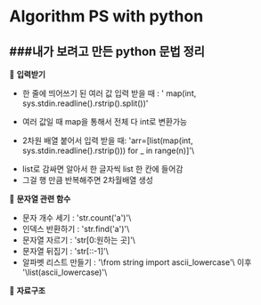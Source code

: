 Algorithm PS with python
=============
###내가 보려고 만든 python 문법 정리
---------

📍 **입력받기**
* 한 줄에 띄어쓰기 된 여러 값 입력 받을 때 : 
 \' map(int, sys.stdin.readline().rstrip().split())\'
 - 여러 값일 때 map을 통해서 전체 다 int로 변환가능
 
* 2차원 배열 붙어서 입력 받을 때:
 \'arr=[list(map(int, sys.stdin.readline().rstrip())) for _ in range(n)]'\
 - list로 감싸면 알아서 한 글자씩 list 한 칸에 들어감
 - 그걸 행 만큼 반복해주면 2차월배열 생성
 


📍 **문자열 관련 함수**
* 문자 개수 세기 : \'str.count('a')'\
* 인덱스 반환하기 : \'str.find('a')'\
* 문자열 자르기 : \'str[0:원하는 곳]'\
* 문자열 뒤집기 : \'str[::-1]'\
* 알파벳 리스트 만들기 : '\from string import ascii_lowercase'\ 이후 '\list(ascii_lowercase)'\



📍 **자료구조**
